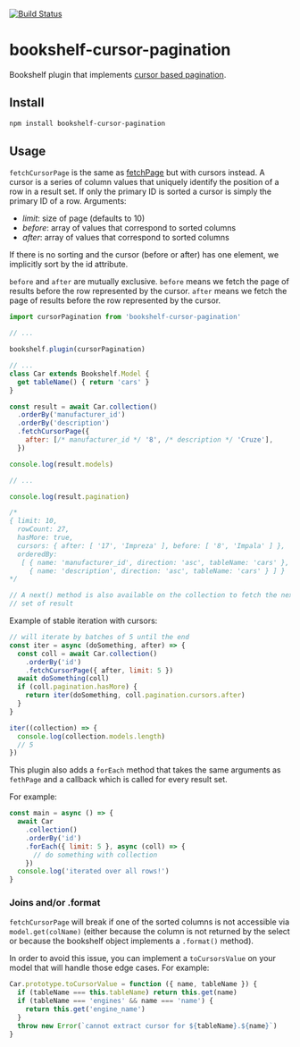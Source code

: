 [![Build Status](https://travis-ci.org/binded/bookshelf-cursor-pagination.svg?branch=master)](https://travis-ci.org/binded/bookshelf-cursor-pagination)

# bookshelf-cursor-pagination

Bookshelf plugin that implements [cursor based pagination](https://www.sitepoint.com/paginating-real-time-data-cursor-based-pagination/).

## Install

```bash
npm install bookshelf-cursor-pagination
```

## Usage

`fetchCursorPage` is the same as
[fetchPage](http://bookshelfjs.org/#Model-instance-fetchPage) but with
cursors instead. A cursor is a series of column values that uniquely
identify the position of a row in a result set. If only the primary ID
is sorted a cursor is simply the primary ID of a row.
Arguments:
- *limit*: size of page (defaults to 10)
- *before*: array of values that correspond to sorted columns
- *after*: array of values that correspond to sorted columns

If there is no sorting and the cursor (before or after) has one element,
we implicitly sort by the id attribute.

`before` and `after` are mutually exclusive. `before` means we fetch the
page of results before the row represented by the cursor. `after` means
we fetch the page of results before the row represented by the cursor.

```javascript
import cursorPagination from 'bookshelf-cursor-pagination'

// ...

bookshelf.plugin(cursorPagination)

// ...
class Car extends Bookshelf.Model {
  get tableName() { return 'cars' }
}

const result = await Car.collection()
  .orderBy('manufacturer_id')
  .orderBy('description')
  .fetchCursorPage({
    after: [/* manufacturer_id */ '8', /* description */ 'Cruze'],
  })

console.log(result.models)

// ...

console.log(result.pagination)

/*
{ limit: 10,
  rowCount: 27,
  hasMore: true,
  cursors: { after: [ '17', 'Impreza' ], before: [ '8', 'Impala' ] },
  orderedBy:
   [ { name: 'manufacturer_id', direction: 'asc', tableName: 'cars' },
     { name: 'description', direction: 'asc', tableName: 'cars' } ] }
*/

// A next() method is also available on the collection to fetch the next
// set of result
```

Example of stable iteration with cursors:

```javascript
// will iterate by batches of 5 until the end
const iter = async (doSomething, after) => {
  const coll = await Car.collection()
    .orderBy('id')
    .fetchCursorPage({ after, limit: 5 })
  await doSomething(coll)
  if (coll.pagination.hasMore) {
    return iter(doSomething, coll.pagination.cursors.after)
  }
}

iter((collection) => {
  console.log(collection.models.length)
  // 5
})
```

This plugin also adds a `forEach` method that takes the same arguments
as `fethPage` and a callback which is called for every result set.

For example:

```javascript
const main = async () => {
  await Car
    .collection()
    .orderBy('id')
    .forEach({ limit: 5 }, async (coll) => {
      // do something with collection
    })
  console.log('iterated over all rows!')
}
```

### Joins and/or .format

`fetchCursorPage` will break if one of the sorted columns is not
accessible via `model.get(colName)` (either because the column is not
returned by the select or because the bookshelf object implements a
`.format()` method).

In order to avoid this issue, you can implement a `toCursorsValue` on
your model that will handle those edge cases. For example:

```javascript
Car.prototype.toCursorValue = function ({ name, tableName }) {
  if (tableName === this.tableName) return this.get(name)
  if (tableName === 'engines' && name === 'name') {
    return this.get('engine_name')
  }
  throw new Error(`cannot extract cursor for ${tableName}.${name}`)
}
```

